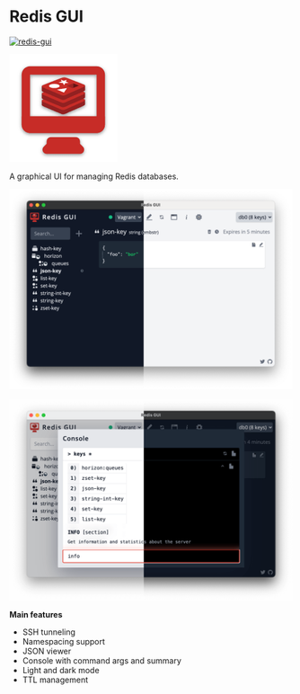 # Redis GUI

[![redis-gui](https://snapcraft.io/redis-gui/badge.svg)](https://snapcraft.io/redis-gui)

![Redis GUI logo](./public/android-chrome-192x192.png)

A graphical UI for managing Redis databases.

![JSON key](./artifacts/previews/json-key.png)

![Console](./artifacts/previews/console.png)

**Main features**

* SSH tunneling
* Namespacing support
* JSON viewer
* Console with command args and summary
* Light and dark mode
* TTL management
